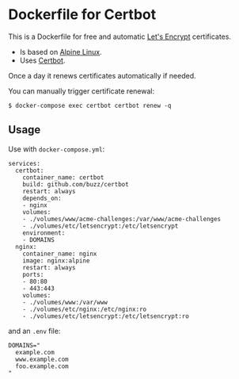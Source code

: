 Dockerfile for Certbot
======================

This is a Dockerfile for free and automatic [Let's Encrypt](https://letsencrypt.org/)
certificates.

* Is based on [Alpine Linux](https://alpinelinux.org).
* Uses [Certbot](https://github.com/certbot/certbot).

Once a day it renews certificates automatically if needed.

You can manually trigger certificate renewal:

```
$ docker-compose exec certbot certbot renew -q
```

Usage
-----

Use with `docker-compose.yml`:

```
services:
  certbot:
    container_name: certbot
    build: github.com/buzz/certbot
    restart: always
    depends_on:
    - nginx
    volumes:
    - ./volumes/www/acme-challenges:/var/www/acme-challenges
    - ./volumes/etc/letsencrypt:/etc/letsencrypt
    environment:
    - DOMAINS
  nginx:
    container_name: nginx
    image: nginx:alpine
    restart: always
    ports:
    - 80:80
    - 443:443
    volumes:
    - ./volumes/www:/var/www
    - ./volumes/etc/nginx:/etc/nginx:ro
    - ./volumes/etc/letsencrypt:/etc/letsencrypt:ro
```

and an `.env` file:

```
DOMAINS="
  example.com
  www.example.com
  foo.example.com
"
```
